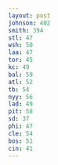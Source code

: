 ```yaml
---
layout: post
johnson: 402
smith: 394
stl: 47
wsh: 50
laa: 47
tor: 45
kc: 49
bal: 59
atl: 52
tb: 54
nyy: 56
lad: 49
pit: 58
sd: 37
phi: 47
cle: 54
bos: 51
cin: 41
---
```

